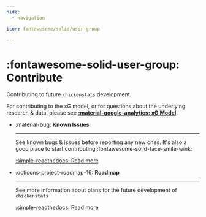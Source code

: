 ```yaml
---
hide:
  - navigation

icon: fontawesome/solid/user-group

---
```


# :fontawesome-solid-user-group: **Contribute**

Contributing to future `chickenstats` development. 

For contributing to the xG model, or for questions about the underlying research & data,
please see **[:material-google-analytics: xG Model](../xg_model/xg_model.md)**.

<div class="grid cards" markdown>

-   :material-bug: **Known Issues**

    ---

    See known bugs & issues before reporting any new ones.
    It's also a good place to start contributing :fontawesome-solid-face-smile-wink:

    [:simple-readthedocs: Read more](known_issues.md)

-   :octicons-project-roadmap-16: **Roadmap**

    ---

    See more information about plans for the future development of `chickenstats`

    [:simple-readthedocs: Read more](roadmap.md)

</div>

